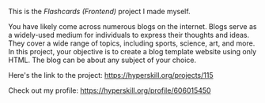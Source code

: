 This is the *Flashcards (Frontend)* project I made myself.

You have likely come across numerous blogs on the internet. Blogs serve as a widely-used medium for individuals to express their thoughts and ideas. They cover a wide range of topics, including sports, science, art, and more. In this project, your objective is to create a blog template website using only HTML. The blog can be about any subject of your choice.

Here's the link to the project: https://hyperskill.org/projects/115

Check out my profile: https://hyperskill.org/profile/606015450
